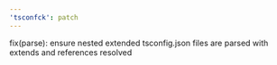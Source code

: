 ```yaml
---
'tsconfck': patch
---
```


fix(parse): ensure nested extended tsconfig.json files are parsed with extends and references resolved

